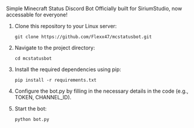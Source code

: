 Simple Minecraft Status Discord Bot Officially built for SiriumStudio, now accessable for everyone!

1. Clone this repository to your Linux server:

    ```
    git clone https://github.com/Flexx47/mcstatusbot.git
    ```

2. Navigate to the project directory:

    ```
    cd mcstatusbot
    ```

3. Install the required dependencies using pip:

    ```
    pip install -r requirements.txt
    ```

4. Configure the bot.py by filling in the necessary details in the code (e.g., TOKEN, CHANNEL_ID).

5. Start the bot:

    ```
    python bot.py
    ```
